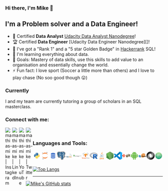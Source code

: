 ### Hi there, I'm Mike 👋

## I'm a Problem solver and a Data Engineer!

- 🥇 Certified **Data Analyst** [Udacity Data Analyst Nanodegree][bit]!
- 🏆 Certified **Data Engineer** [Udacity Data Engineer Nanodegree][]! 
- 🌟 I've got a "Rank 1" and a "5 star Golden Badge" in [Hackerrank][hackerrank] SQL!
- 🌱 I'm learning everything about data.
- 🥅 Goals: Mastery of data skills, use this skills to add value to an organisation and essentially change the world.
- ⚡ Fun fact: I love sport (Soccer a little more than others) and I love to play chase (No soo good though 😛)

### Currently
I and my team are currently tutoring a group of scholars in an SQL masterclass.

### Connect with me:

[<img align="left" alt="mathias-mike | Instagram" width="22px" src="https://cdn.jsdelivr.net/npm/simple-icons@3.13.0/icons/gmail.svg" />][gmail]
[<img align="left" alt="mathias-mike | LinkedIn" width="22px" src="https://cdn.jsdelivr.net/npm/simple-icons@v3/icons/linkedin.svg" />][linkedin]
[<img align="left" alt="mathias-mike | YouTube" width="22px" src="https://cdn.jsdelivr.net/npm/simple-icons@3.13.0/icons/whatsapp.svg" />][whatsapp]
[<img align="left" alt="mathias-mike | Twitter" width="22px" src="https://cdn.jsdelivr.net/npm/simple-icons@v3/icons/twitter.svg" />][twitter]

<br />

### Languages and Tools:

[<img align="left" alt="Python" width="26px" src="https://raw.githubusercontent.com/github/explore/80688e429a7d4ef2fca1e82350fe8e3517d3494d/topics/python/python.png" />][python]
[<img align="left" alt="Jupyter Notebook" width="26px" src="https://raw.githubusercontent.com/github/explore/80688e429a7d4ef2fca1e82350fe8e3517d3494d/topics/jupyter-notebook/jupyter-notebook.png" />][jupyter-notebook]
[<img align="left" alt="SQL" width="26px" src="https://raw.githubusercontent.com/github/explore/80688e429a7d4ef2fca1e82350fe8e3517d3494d/topics/sql/sql.png" />][sql]
[<img align="left" alt="PostgreSQL" width="26px" src="https://raw.githubusercontent.com/github/explore/80688e429a7d4ef2fca1e82350fe8e3517d3494d/topics/postgresql/postgresql.png" />][postgresql]
[<img align="left" alt="MySQL" width="26px" src="https://raw.githubusercontent.com/github/explore/80688e429a7d4ef2fca1e82350fe8e3517d3494d/topics/mysql/mysql.png" />][mysql]
[<img align="left" alt="MongoDB" width="26px" src="https://raw.githubusercontent.com/github/explore/80688e429a7d4ef2fca1e82350fe8e3517d3494d/topics/mongodb/mongodb.png" />][mongodb]
[<img align="left" alt="Tensorflow" width="26px" src="https://raw.githubusercontent.com/github/explore/80688e429a7d4ef2fca1e82350fe8e3517d3494d/topics/tensorflow/tensorflow.png" />][tensorflow]
[<img align="left" alt="R" width="26px" src="https://raw.githubusercontent.com/github/explore/80688e429a7d4ef2fca1e82350fe8e3517d3494d/topics/r/r.png" />][rproject]
[<img align="left" alt="Java" width="26px" src="https://raw.githubusercontent.com/github/explore/80688e429a7d4ef2fca1e82350fe8e3517d3494d/topics/java/java.png" />][java]
[<img align="left" alt="Nodejs" width="26px" src="https://raw.githubusercontent.com/github/explore/80688e429a7d4ef2fca1e82350fe8e3517d3494d/topics/nodejs/nodejs.png" />][nodejs]
[<img align="left" alt="Visual Studio Code" width="26px" src="https://raw.githubusercontent.com/github/explore/80688e429a7d4ef2fca1e82350fe8e3517d3494d/topics/visual-studio-code/visual-studio-code.png" />][visual-studio-code]
[<img align="left" alt="Git" width="26px" src="https://raw.githubusercontent.com/github/explore/80688e429a7d4ef2fca1e82350fe8e3517d3494d/topics/git/git.png" />][git]
[<img align="left" alt="Android" width="26px" src="https://raw.githubusercontent.com/github/explore/80688e429a7d4ef2fca1e82350fe8e3517d3494d/topics/android/android.png" />][android]
[<img align="left" alt="Scikit-learn" width="26px" src="https://raw.githubusercontent.com/github/explore/80688e429a7d4ef2fca1e82350fe8e3517d3494d/topics/scikit-learn/scikit-learn.png" />][scikit-learn]
[<img align="left" alt="JSON" width="26px" src="https://raw.githubusercontent.com/github/explore/80688e429a7d4ef2fca1e82350fe8e3517d3494d/topics/json/json.png" />][json]
[<img align="left" alt="Atom" width="26px" src="https://raw.githubusercontent.com/github/explore/80688e429a7d4ef2fca1e82350fe8e3517d3494d/topics/atom/atom.png" />][atom]

<br />
<br />

[![Top Langs](https://github-readme-stats.vercel.app/api/top-langs/?username=mathias-mike&hide=html&layout=compact)](https://github.com/mathias-mike/github-readme-stats)

---

[![Mike's GitHub stats](https://github-readme-stats.vercel.app/api?username=mathias-mike&count_private=true&show_icons=true)](https://github.com/mathias-mike/github-readme-stats)



[hackerrank]: https://www.hackerrank.com/mathias_mike
[bit]: https://foundation.blacksintechnology.net
[twitter]: https://twitter.com/mathiasmike_?s=09
[whatsapp]: https://wa.me/message/4G2MHXKJYKRAO1
[linkedin]: https://www.linkedin.com/in/mathiasmike/
[gmail]: mathiasmike01@gmail.com
[python]: https://www.python.org/
[jupyter-notebook]: https://jupyter.org/
[sql]: https://en.wikipedia.org/wiki/SQL
[postgresql]: https://www.postgresql.org/
[mysql]: https://www.mysql.com/
[mongodb]: https://www.mongodb.com/
[tensorflow]: https://www.tensorflow.org/
[rproject]: https://www.r-project.org/
[java]: https://www.java.com/en/
[nodejs]: https://nodejs.org/en/
[visual-studio-code]: https://code.visualstudio.com/
[git]: https://git-scm.com/
[android]: https://developer.android.com/
[scikit-learn]: https://scikit-learn.org/
[json]: https://www.json.org/json-en.html
[atom]: https://atom.io/
